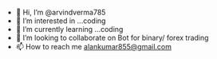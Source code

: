 - 👋 Hi, I’m @arvindverma785
- 👀 I’m interested in ...coding 
- 🌱 I’m currently learning ...coding
- 💞️ I’m looking to collaborate on Bot for binary/ forex trading
- 📫 How to reach me alankumar855@gmail.com

<!---
arvindverma785/arvindverma785 is a ✨ special ✨ repository because its `README.md` (this file) appears on your GitHub profile.
You can click the Preview link to take a look at your changes.
--->
